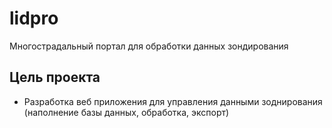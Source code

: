 # lidpro
Многострадальный портал для обработки данных зондирования

## Цель проекта

- Разработка веб приложения для управления данными зоднирования (наполнение
  базы данных, обработка, экспорт)


